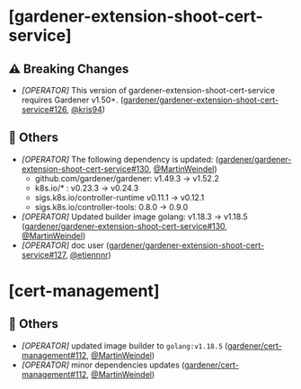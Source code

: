 # [gardener-extension-shoot-cert-service]
## ⚠️ Breaking Changes
* *[OPERATOR]* This version of gardener-extension-shoot-cert-service requires Gardener v1.50+. ([gardener/gardener-extension-shoot-cert-service#126](https://github.com/gardener/gardener-extension-shoot-cert-service/pull/126), [@kris94](https://github.com/kris94))
## 🏃 Others
* *[OPERATOR]* The following dependency is updated: ([gardener/gardener-extension-shoot-cert-service#130](https://github.com/gardener/gardener-extension-shoot-cert-service/pull/130), [@MartinWeindel](https://github.com/MartinWeindel))
  * github.com/gardener/gardener: v1.49.3 -> v1.52.2
  * k8s.io/* : v0.23.3 -> v0.24.3
  * sigs.k8s.io/controller-runtime v0.11.1 -> v0.12.1
  * sigs.k8s.io/controller-tools: 0.8.0 -> 0.9.0
* *[OPERATOR]* Updated builder image golang: v1.18.3 -> v1.18.5 ([gardener/gardener-extension-shoot-cert-service#130](https://github.com/gardener/gardener-extension-shoot-cert-service/pull/130), [@MartinWeindel](https://github.com/MartinWeindel))
* *[OPERATOR]* doc user ([gardener/gardener-extension-shoot-cert-service#127](https://github.com/gardener/gardener-extension-shoot-cert-service/pull/127), [@etiennnr](https://github.com/etiennnr))
# [cert-management]
## 🏃 Others
* *[OPERATOR]* updated image builder to `golang:v1.18.5` ([gardener/cert-management#112](https://github.com/gardener/cert-management/pull/112), [@MartinWeindel](https://github.com/MartinWeindel))
* *[OPERATOR]* minor dependencies updates ([gardener/cert-management#112](https://github.com/gardener/cert-management/pull/112), [@MartinWeindel](https://github.com/MartinWeindel))